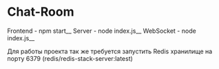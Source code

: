 # Chat-Room

Frontend - npm start__
Server - node index.js__
WebSocket - node index.js__

Для работы проекта так же требуется запустить Redis хранилище на порту 6379 (redis/redis-stack-server:latest)
